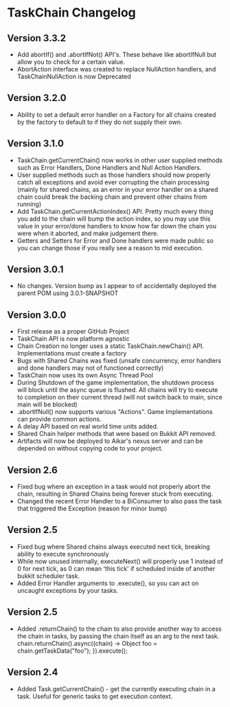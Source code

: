 # TaskChain Changelog

## Version 3.3.2
* Add abortIf() and .abortIfNot() API's. These behave like abortIfNull but allow you to check for a certain value.
* AbortAction interface was created to replace NullAction handlers, and TaskChainNullAction is now Deprecated

## Version 3.2.0
* Ability to set a default error handler on a Factory for all chains created by the factory to default to if they do not supply their own.

## Version 3.1.0
* TaskChain.getCurrentChain() now works in other user supplied methods such as Error Handlers, Done Handlers and Null Action Handlers. 
* User supplied methods such as those handlers should now properly catch all exceptions and avoid ever corrupting the chain processing (mainly for shared chains, as an error in your error handler on a shared chain could break the backing chain and prevent other chains from running)
* Add TaskChain.getCurrentActionIndex() API. Pretty much every thing you add to the chain will bump the action index, so you may use this value in your error/done handlers to know how far down the chain you were when it aborted, and make judgement there.
* Getters and Setters for Error and Done handlers were made public so you can change those if you really see a reason to mid execution.

## Version 3.0.1
* No changes. Version bump as I appear to of accidentally deployed the parent POM using 3.0.1-SNAPSHOT

## Version 3.0.0
* First release as a proper GitHub Project
* TaskChain API is now platform agnostic
* Chain Creation no longer uses a static TaskChain.newChain() API. Implementations must create a factory 
* Bugs with Shared Chains was fixed (unsafe concurrency, error handlers and done handlers may not of functioned correctly)
* TaskChain now uses its own Async Thread Pool
* During Shutdown of the game implementation, the shutdown process will block until the async queue is flushed. All chains will try to execute to completion on their current thread (will not switch back to main, since main will be blocked)
* .abortIfNull() now supports various "Actions". Game Implementations can provide common actions.
* A delay API based on real world time units added.
* Shared Chain helper methods that were based on Bukkit API removed.
* Artifacts will now be deployed to Aikar's nexus server and can be depended on without copying code to your project.

## Version 2.6
* Fixed bug where an exception in a task would not properly abort the chain, resulting in Shared Chains being forever stuck from executing.
* Changed the recent Error Handler to a BiConsumer to also pass the task that triggered the Exception (reason for minor bump)

## Version 2.5
* Fixed bug where Shared chains always executed next tick, breaking ability to execute synchronously
* While now unused internally, executeNext() will properly use 1 instead of 0 for next tick, as 0 can mean 'this tick' if scheduled inside of another bukkit scheduler task.
* Added Error Handler arguments to .execute(), so you can act on uncaught exceptions by your tasks.

## Version 2.5
* Added .returnChain() to the chain to also provide another way to access the chain in tasks, by passing the chain itself as an arg to the next task. chain.returnChain().async((chain) -> Object foo = chain.getTaskData("foo"); }).execute();

## Version 2.4
* Added Task.getCurrentChain() - get the currently executing chain in a task. Useful for generic tasks to get execution context.
